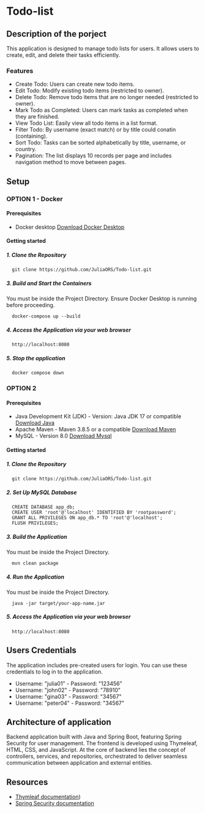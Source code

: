 # Todo-list

## Description of the porject
This application is designed to manage todo lists for users. It allows users to create, edit, and delete their tasks efficiently.

### Features
- Create Todo: Users can create new todo items.
- Edit Todo: Modify existing todo items (restricted to owner).
- Delete Todo: Remove todo items that are no longer needed (restricted to owner).
- Mark Todo as Completed: Users can mark tasks as completed when they are finished.
- View Todo List: Easily view all todo items in a list format.
- Filter Todo: By username (exact match) or by title could conatin (containing).
- Sort Todo:  Tasks can be sorted alphabetically by title, username, or country.
- Pagination: The list displays 10 records per page and includes navigation method to move between pages.

## Setup
### OPTION 1 - Docker
#### Prerequisites
- Docker desktop [Download Docker Desktop](https://docs.docker.com/engine/install/)

#### Getting started
##### 1. Clone the Repository
```
  git clone https://github.com/JuliaORS/Todo-list.git
```
##### 3. Build and Start the Containers
You must be inside the Project Directory.
Ensure Docker Desktop is running before proceeding.
```
  docker-compose up --build
```
##### 4. Access the Application via your web browser
```
  http://localhost:8080
```
##### 5. Stop the application
```
  docker compose down
```

### OPTION 2
#### Prerequisites
- Java Development Kit (JDK) - Version: Java JDK 17 or compatible [Download Java](https://www.oracle.com/java/technologies/downloads/?er=221886)  
- Apache Maven - Maven 3.8.5 or a compatible [Download Maven](https://maven.apache.org/download.cgi)
- MySQL - Version 8.0 [Download Mysql](https://dev.mysql.com/downloads/mysql/)

#### Getting started
##### 1. Clone the Repository
```
  git clone https://github.com/JuliaORS/Todo-list.git
```
##### 2. Set Up MySQL Database
```
  CREATE DATABASE app_db;
  CREATE USER 'root'@'localhost' IDENTIFIED BY 'rootpassword';
  GRANT ALL PRIVILEGES ON app_db.* TO 'root'@'localhost';
  FLUSH PRIVILEGES;
```

##### 3. Build the Application
You must be inside the Project Directory.
```
  mvn clean package
```
##### 4. Run the Application
You must be inside the Project Directory.
```
  java -jar target/your-app-name.jar
```
##### 5. Access the Application via your web browser
```
  http://localhost:8080
```

## Users Credentials
The application includes pre-created users for login. You can use these credentials to log in to the application.
- Username: "julia01" - Password: "123456"
- Username: "john02" - Password: "78910"
- Username: "gina03" - Password: "34567"
- Username: "peter04" - Password: "34567"
    
## Architecture of application
Backend application built with Java and Spring Boot, featuring Spring Security for user management. The frontend is developed using Thymeleaf, HTML, CSS, and JavaScript. At the core of backend lies the concept of controllers, services, and repositories, orchestrated to deliver seamless communication between application and external entities.

## Resources
  - [Thymleaf documentation](https://www.thymeleaf.org/documentation.html))
  - [Spring Security documentation](https://spring.io/guides/gs/securing-web)
